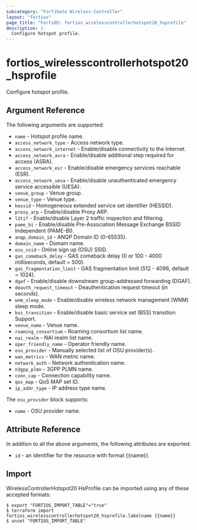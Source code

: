 ```yaml
---
subcategory: "FortiGate Wireless-Controller"
layout: "fortios"
page_title: "FortiOS: fortios_wirelesscontrollerhotspot20_hsprofile"
description: |-
  Configure hotspot profile.
---
```


# fortios_wirelesscontrollerhotspot20_hsprofile
Configure hotspot profile.

## Argument Reference

The following arguments are supported:

* `name` - Hotspot profile name.
* `access_network_type` - Access network type.
* `access_network_internet` - Enable/disable connectivity to the Internet.
* `access_network_asra` - Enable/disable additional step required for access (ASRA).
* `access_network_esr` - Enable/disable emergency services reachable (ESR).
* `access_network_uesa` - Enable/disable unauthenticated emergency service accessible (UESA).
* `venue_group` - Venue group.
* `venue_type` - Venue type.
* `hessid` - Homogeneous extended service set identifier (HESSID).
* `proxy_arp` - Enable/disable Proxy ARP.
* `l2tif` - Enable/disable Layer 2 traffic inspection and filtering.
* `pame_bi` - Enable/disable Pre-Association Message Exchange BSSID Independent (PAME-BI).
* `anqp_domain_id` - ANQP Domain ID (0-65535).
* `domain_name` - Domain name.
* `osu_ssid` - Online sign up (OSU) SSID.
* `gas_comeback_delay` - GAS comeback delay (0 or 100 - 4000 milliseconds, default = 500).
* `gas_fragmentation_limit` - GAS fragmentation limit (512 - 4096, default = 1024).
* `dgaf` - Enable/disable downstream group-addressed forwarding (DGAF).
* `deauth_request_timeout` - Deauthentication request timeout (in seconds).
* `wnm_sleep_mode` - Enable/disable wireless network management (WNM) sleep mode.
* `bss_transition` - Enable/disable basic service set (BSS) transition Support.
* `venue_name` - Venue name.
* `roaming_consortium` - Roaming consortium list name.
* `nai_realm` - NAI realm list name.
* `oper_friendly_name` - Operator friendly name.
* `osu_provider` - Manually selected list of OSU provider(s).
* `wan_metrics` - WAN metric name.
* `network_auth` - Network authentication name.
* `n3gpp_plmn` - 3GPP PLMN name.
* `conn_cap` - Connection capability name.
* `qos_map` - QoS MAP set ID.
* `ip_addr_type` - IP address type name.

The `osu_provider` block supports:

* `name` - OSU provider name.


## Attribute Reference

In addition to all the above arguments, the following attributes are exported:
* `id` - an identifier for the resource with format {{name}}.

## Import

WirelessControllerHotspot20 HsProfile can be imported using any of these accepted formats:
```
$ export "FORTIOS_IMPORT_TABLE"="true"
$ terraform import fortios_wirelesscontrollerhotspot20_hsprofile.labelname {{name}}
$ unset "FORTIOS_IMPORT_TABLE"
```
